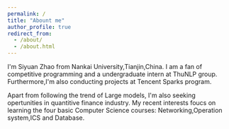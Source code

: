 ```yaml
---
permalink: /
title: "Abount me"
author_profile: true
redirect_from: 
  - /about/
  - /about.html
---
```


I'm Siyuan Zhao from Nankai University,Tianjin,China. I am a fan of competitive programming and a undergraduate intern at ThuNLP group. Furthermore,I'm also conducting projects at Tencent Sparks program.

Apart from following the trend of Large models, I'm also seeking opertunities in quantitive finance industry. My recent interests foucs on learning the four basic Computer Science courses: Networking,Operation system,ICS and Database.
